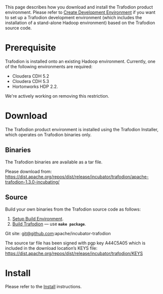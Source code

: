 <!--
  Licensed under the Apache License, Version 2.0 (the "License");
  you may not use this file except in compliance with the License.
  You may obtain a copy of the License at
 
      http://www.apache.org/licenses/LICENSE-2.0
 
  Unless required by applicable law or agreed to in writing, software
  distributed under the License is distributed on an "AS IS" BASIS,
  WITHOUT WARRANTIES OR CONDITIONS OF ANY KIND, either express or implied.
  See the License for the specific language governing permissions and
  limitations under the 
  License.
-->
This page describes how you download and install the Trafodion product environment.  Please refer to [Create Development Environment](create-dev-environment.html) if you want to set up a Trafodion development environment (which includes the installation of a stand-alone Hadoop environment) based on the Trafodion source code.

# Prerequisite
Trafodion is installed onto an existing Hadoop environment. Currently, one of the following environments are required:

* Cloudera CDH 5.2
* Cloudera CDH 5.3
* Hortonworks HDP 2.2.

We're actively working on removing this restriction.

# Download
The Trafodion product environment is installed using the Trafodion Installer, which operates on Trafodion binaries only.

## Binaries
The Trafodion binaries are available as a tar file. 

Please download from: https://dist.apache.org/repos/dist/release/incubator/trafodion/apache-trafodion-1.3.0-incubating/

## Source
Build your own binaries from the Trafodion source code as follows:

1. [Setup Build Environment](setup-build-environment.html).
2. [Build Trafodion](build.html) — use **```make package```**.

Git site: git@github.com:apache/incubator-trafodion

The source tar file has been signed with pgp key A44C5A05 which is included in the download location’s KEYS file:
https://dist.apache.org/repos/dist/release/incubator/trafodion/KEYS

# Install
Please refer to the [Install](install.html) instructions.



